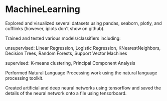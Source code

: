 # MachineLearning

Explored and visualized several datasets using pandas, seaborn, plotly, and cufflinks (however, iplots don't show on github).


Trained and tested various models/classifiers including:
  
  unsupervised: Linear Regression, Logistic Regression, KNearestNeighbors, Decision Trees, Random Forests, Support Vector Machines 
  
  supervised: K-means clustering, Principal Component Analysis


Performed Natural Language Processing work using the natural language processing toolkit. 


Created artificial and deep neural networks using tensorflow and saved the details of the neural network onto a file using tensorboard. 

